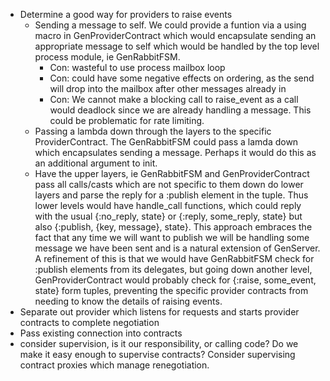 * Determine a good way for providers to raise events
  * Sending a message to self. We could provide a funtion via a using macro in GenProviderContract which would encapsulate sending an appropriate message to self which would be handled by the top level process module, ie GenRabbitFSM.
    * Con: wasteful to use process mailbox loop
    * Con: could have some negative effects on ordering, as the send will drop into the mailbox after other messages already in
    * Con: We cannot make a blocking call to raise_event as a call would deadlock since we are already handling a message. This could be problematic for rate limiting.
  * Passing a lambda down through the layers to the specific ProviderContract. The GenRabbitFSM could pass a lamda down which encapsulates sending a message. Perhaps it would do this as an additional argument to init.
  * Have the upper layers, ie GenRabbitFSM and GenProviderContract pass all calls/casts which are not specific to them down do lower layers and parse the reply for a :publish element in the tuple. Thus lower levels would have handle_call functions, which could reply with the usual {:no_reply, state} or {:reply, some_reply, state} but also {:publish, {key, message}, state}. This approach embraces the fact that any time we will want to publish we will be handling some message we have been sent and is a natural extension of GenServer. A refinement of this is that we would have GenRabbitFSM check for :publish elements from its delegates, but going down another level, GenProviderContract would probably check for {:raise, some_event, state} form tuples, preventing the specific provider contracts from needing to know the details of raising events.
* Separate out provider which listens for requests and starts provider contracts to complete negotiation
* Pass existing connection into contracts
* consider supervision, is it our responsibility, or calling code? Do we make it easy enough to supervise contracts? Consider supervising contract proxies which manage renegotiation.